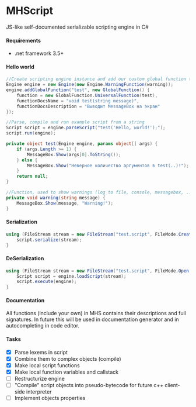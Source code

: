 # MHScript
JS-like self-documented serializable scripting engine in C#

#### Requirements
* .net framework 3.5+

#### Hello world
```C#
//Create scripting engine instance and add our custom global function to it
Engine engine = new Engine(new Engine.WarningFunction(warning));
engine.addGlobalFunction("test", new GlobalFunction() {
	function = new GlobalFunction.UniversalFunction(test),
	functionDocsName = "void test(string message)",
	functionDocsDescription = "Выводит MessageBox на экран"
});

//Parse, compile and run example script from a string
Script script = engine.parseScript("test('Hello, world!');");
script.run(engine);

private object test(Engine engine, params object[] args) {
	if (args.Length >= 1) {
		MessageBox.Show(args[0].ToString());
	} else {
		MessageBox.Show("Неверное количество аргументов в test(..)!");
	}
	return null;
}

//Function, used to show warnings (log to file, console, messagebox, ...)
private void warning(string message) {
	MessageBox.Show(message, "Warning!");
}
```

#### Serialization
```C#
using (FileStream stream = new FileStream("test.script", FileMode.Create, FileAccess.Write)) {
	script.serialize(stream);
}
```

#### DeSerialization
```C#
using (FileStream stream = new FileStream("test.script", FileMode.Open, FileAccess.Read)) {
	Script script = engine.loadScript(stream);
	script.execute(engine);
}
```

#### Documentation
All functions (include your own) in MHS contains their descriptions and full signatures.
In future this will be used in documentation generator and in autocompleting in code editor.

#### Tasks
- [x] Parse lexems in script
- [x] Combine them to complex objects (compile)
- [x] Make local script functions
- [x] Make local function variables and callstack
- [ ] Restructurize engine
- [ ] "Compile" script objects into pseudo-bytecode for future c++ client-side interpreter
- [ ] Implement objects properties
